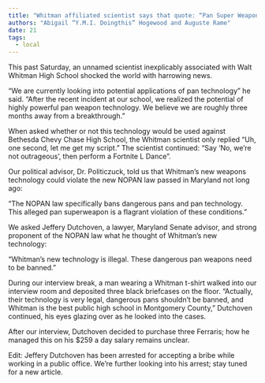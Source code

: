 ```yaml
---
title: "Whitman affiliated scientist says that quote: “Pan Super Weapon is almost ready for deployment”"
authors: "Abigail “Y.M.I. Doingthis” Hogewood and Auguste Rame"
date: 21
tags:
  - local
---
```


This past Saturday, an unnamed scientist inexplicably associated with Walt Whitman High School shocked the world with harrowing news. 

“We are currently looking into potential applications of pan technology” he said. “After the recent incident at our school, we realized the potential of highly powerful pan weapon technology. We believe we are roughly three months away from a breakthrough.”

When asked whether or not this technology would be used against Bethesda Chevy Chase High School, the Whitman scientist only replied “Uh, one second, let me get my script.” The scientist continued: “Say ‘No, we’re not outrageous’, then perform a Fortnite L Dance”.

Our political advisor, Dr. Politiczuck, told us that Whitman’s new weapons technology could violate the new NOPAN law passed in Maryland not long ago:

“The NOPAN law specifically bans dangerous pans and pan technology. This alleged pan superweapon is a flagrant violation of these conditions.”

We asked Jeffery Dutchoven, a lawyer, Maryland Senate advisor, and strong proponent of the NOPAN law what he thought of Whitman’s new technology:

“Whitman’s new technology is illegal. These dangerous pan weapons need to be banned.” 

During our interview break, a man wearing a Whitman t-shirt walked into our interview room and deposited three black briefcases on the floor. “Actually, their technology is very legal, dangerous pans shouldn’t be banned, and Whitman is the best public high school in Montgomery County,” Dutchoven continued, his eyes glazing over as he looked into the cases.

After our interview, Dutchoven decided to purchase three Ferraris; how he managed this on his $259 a day salary remains unclear.

Edit: Jeffery Dutchoven has been arrested for accepting a bribe while working in a public office. We’re further looking into his arrest; stay tuned for a new article.
